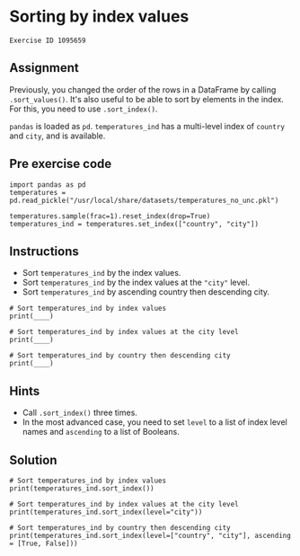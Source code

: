 
#  Sorting by index values

```
Exercise ID 1095659
```

##  Assignment 

Previously, you changed the order of the rows in a DataFrame by calling `.sort_values()`. It's also useful to be able to sort by elements in the index. For this, you need to use `.sort_index()`.

`pandas` is loaded as `pd`. `temperatures_ind` has a multi-level index of `country` and `city`, and is available.

##  Pre exercise code 

```
import pandas as pd
temperatures = pd.read_pickle("/usr/local/share/datasets/temperatures_no_unc.pkl")

temperatures.sample(frac=1).reset_index(drop=True)
temperatures_ind = temperatures.set_index(["country", "city"])
```



##  Instructions 

- Sort `temperatures_ind` by the index values.
- Sort `temperatures_ind` by the index values at the `"city"` level.
- Sort `temperatures_ind` by ascending country then descending city.



```
# Sort temperatures_ind by index values
print(____)

# Sort temperatures_ind by index values at the city level
print(____)

# Sort temperatures_ind by country then descending city
print(____)
```

##  Hints 

- Call `.sort_index()` three times.
- In the most advanced case, you need to set `level` to a list of index level names and `ascending` to a list of Booleans.



##  Solution 

```
# Sort temperatures_ind by index values
print(temperatures_ind.sort_index())

# Sort temperatures_ind by index values at the city level
print(temperatures_ind.sort_index(level="city"))

# Sort temperatures_ind by country then descending city
print(temperatures_ind.sort_index(level=["country", "city"], ascending = [True, False]))
```


